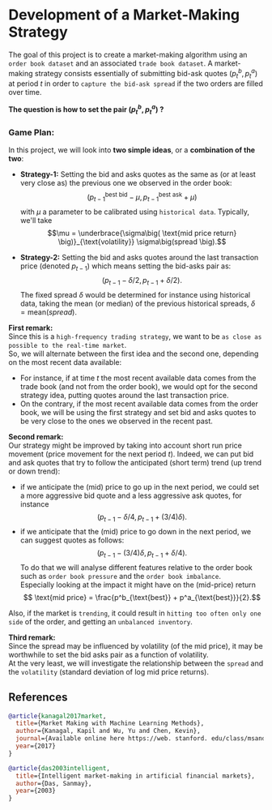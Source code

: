 # Development of a Market-Making Strategy

The goal of this project is to create a market-making algorithm using an `order book dataset` and an associated `trade book dataset`.
A market-making strategy consists essentially of submitting bid-ask quotes $(p_{t}^b, p_{t}^a)$ at period $t$ in order to `capture the bid-ask spread` if the two orders are filled over time.


**The question is how to set the pair $(p_{t}^b, p_{t}^a)$ ?**
### Game Plan:
In this project, we will look into **two simple ideas**, or a **combination of the two**:

- **Strategy-1:** Setting the bid and asks quotes as the same as (or at least very close as) the previous one we observed in the order book:
$$\big(p_{t-1}^{\text{best bid}} - \mu, p_{t-1}^{\text{best ask}} + \mu \big)$$
with $\mu$ a parameter to be calibrated using `historical data`. Typically, we'll take $$\mu = \underbrace{\sigma\big( \text{mid price return} \big)}_{\text{volatility}} \sigma\big(spread  \big).$$

- **Strategy-2:** Setting the bid and asks quotes around the last transaction price (denoted $p_{t-1}$)  which means setting  the bid-asks pair as:
$$\big(p_{t-1} - \delta/2, p_{t-1} + \delta/2 \big).$$ 
The fixed spread $\delta$ would be determined for instance using historical data, taking the mean (or median) of the previous historical spreads, $\delta = \text{mean}\big(spread \big)$.

**First remark:**\
Since this is a `high-frequency trading strategy`, we want to be `as close as possible to the real-time market`.\
So, we will alternate between the first idea and the second one, depending on the most recent data available:
- For instance, if at time $t$ the most recent available data comes from the trade book (and not from the order book),
we would opt for the second strategy idea, putting quotes around the last transaction price.
- On the contrary, if the most recent available data comes from the order book, we will be using the first strategy and set bid and asks quotes to be very close to the ones we observed in the recent past.

**Second remark:**\
Our strategy might be improved by taking into account short run price movement (price movement for the next period $t$). Indeed, we can put bid and ask quotes that try to follow the anticipated (short term) trend  (up trend or down trend):
- if we anticipate the (mid) price to go up in the next period, we could set a more aggressive bid quote and a less aggressive ask quotes, for instance
$$\big(p_{t-1} - \delta/4, p_{t-1} + (3/4) \delta \big).$$
- if we anticipate that the (mid) price to go down in the next period, we can suggest quotes as follows: 
$$\big(p_{t-1} - (3/4)\delta, p_{t-1} +  \delta/4 \big).$$
To do that we will analyse different features relative to the order book such as `order book pressure` and the `order book imbalance`.\
Especially looking at the impact it might have on the (mid-price) return
$$ \text{mid price} = \frac{p^b_{\text{best}} + p^a_{\text{best}}}{2}.$$

Also, if the market is `trending`, it could result in `hitting too often only one side` of the order, and getting an `unbalanced inventory`.


**Third remark:**\
Since the spread may be influenced by volatility (of the mid price), it may be worthwhile to set the bid asks pair as a function of volatility.\
At the very least, we will investigate the relationship between the `spread` and the `volatility` (standard deviation of log mid price returns).


## References
```BibTeX
@article{kanagal2017market,
  title={Market Making with Machine Learning Methods},
  author={Kanagal, Kapil and Wu, Yu and Chen, Kevin},
  journal={Available online here https://web. stanford. edu/class/msande448/2017/Final/Reports/gr4. pdf},
  year={2017}
}
```
```BibTeX
@article{das2003intelligent,
  title={Intelligent market-making in artificial financial markets},
  author={Das, Sanmay},
  year={2003}
}
```



